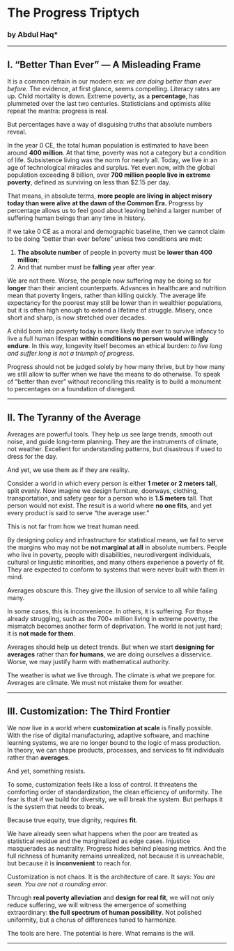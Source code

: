 
# The Progress Triptych

### by Abdul Haq\*

---

## I. “Better Than Ever” — A Misleading Frame

It is a common refrain in our modern era: *we are doing better than ever before.* The evidence, at first glance, seems compelling. Literacy rates are up. Child mortality is down. Extreme poverty, as a **percentage**, has plummeted over the last two centuries. Statisticians and optimists alike repeat the mantra: progress is real.

But percentages have a way of disguising truths that absolute numbers reveal.

In the year 0 CE, the total human population is estimated to have been around **400 million**. At that time, poverty was not a category but a condition of life. Subsistence living was the norm for nearly all. Today, we live in an age of technological miracles and surplus. Yet even now, with the global population exceeding 8 billion, over **700 million people live in extreme poverty**, defined as surviving on less than $2.15 per day.

That means, in absolute terms, **more people are living in abject misery today than were alive at the dawn of the Common Era.** Progress by percentage allows us to feel good about leaving behind a larger number of suffering human beings than any time in history.

If we take 0 CE as a moral and demographic baseline, then we cannot claim to be doing “better than ever before” unless two conditions are met:

1. **The absolute number** of people in poverty must be **lower than 400 million**;  
2. And that number must be **falling** year after year.

We are not there. Worse, the people now suffering may be doing so for **longer** than their ancient counterparts. Advances in healthcare and nutrition mean that poverty lingers, rather than killing quickly. The average life expectancy for the poorest may still be lower than in wealthier populations, but it is often high enough to extend a lifetime of struggle. Misery, once short and sharp, is now stretched over decades.

A child born into poverty today is more likely than ever to survive infancy to live a full human lifespan **within conditions no person would willingly endure**. In this way, longevity itself becomes an ethical burden: *to live long and suffer long is not a triumph of progress.*

Progress should not be judged solely by how many thrive, but by how many we still allow to suffer when we have the means to do otherwise. To speak of “better than ever” without reconciling this reality is to build a monument to percentages on a foundation of disregard.

---

## II. The Tyranny of the Average

Averages are powerful tools. They help us see large trends, smooth out noise, and guide long-term planning. They are the instruments of climate, not weather. Excellent for understanding patterns, but disastrous if used to dress for the day.

And yet, we use them as if they are reality.

Consider a world in which every person is either **1 meter or 2 meters tall**, split evenly. Now imagine we design furniture, doorways, clothing, transportation, and safety gear for a person who is **1.5 meters** tall. That person would not exist. The result is a world where **no one fits**, and yet every product is said to serve “the average user.”

This is not far from how we treat human need.

By designing policy and infrastructure for statistical means, we fail to serve the margins who may not be **not marginal at all** in absolute numbers. People who live in poverty, people with disabilities, neurodivergent individuals, cultural or linguistic minorities, and many others experience a poverty of fit. They are expected to conform to systems that were never built with them in mind.

Averages obscure this. They give the illusion of service to all while failing many.

In some cases, this is inconvenience. In others, it is suffering. For those already struggling, such as the 700+ million living in extreme poverty, the mismatch becomes another form of deprivation. The world is not just hard; it is **not made for them**.

Averages should help us detect trends. But when we start **designing for averages** rather than **for humans**, we are doing ourselves a disservice. Worse, we may justify harm with mathematical authority.

The weather is what we live through. The climate is what we prepare for. Averages are climate. We must not mistake them for weather.

---

## III. Customization: The Third Frontier

We now live in a world where **customization at scale** is finally possible. With the rise of digital manufacturing, adaptive software, and machine learning systems, we are no longer bound to the logic of mass production. In theory, we can shape products, processes, and services to fit individuals rather than **averages**.

And yet, something resists.

To some, customization feels like a loss of control. It threatens the comforting order of standardization, the clean efficiency of uniformity. The fear is that if we build for diversity, we will break the system. But perhaps it is the system that needs to break.

Because true equity, true dignity, requires **fit**.

We have already seen what happens when the poor are treated as statistical residue and the marginalized as edge cases. Injustice masquerades as neutrality. Progress hides behind pleasing metrics. And the full richness of humanity remains unrealized, not because it is unreachable, but because it is **inconvenient** to reach for.

Customization is not chaos. It is the architecture of care. It says: *You are seen. You are not a rounding error.*

Through **real poverty alleviation** and **design for real fit**, we will not only reduce suffering, we will witness the emergence of something extraordinary: **the full spectrum of human possibility**. Not polished uniformity, but a chorus of differences tuned to harmonize.

The tools are here. The potential is here. What remains is the will.

---


